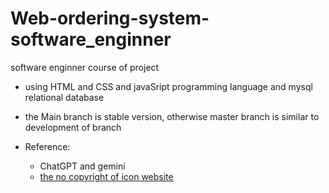 # Web-ordering-system-software_enginner
software enginner course of project

+ using HTML and CSS and javaSript programming language and mysql relational database
+ the Main branch is stable version, otherwise master branch is similar to development of branch

+ Reference:
    + ChatGPT and gemini
    + [the no copyright of icon website](#https://uxwing.com/tag/line-icons/ )
